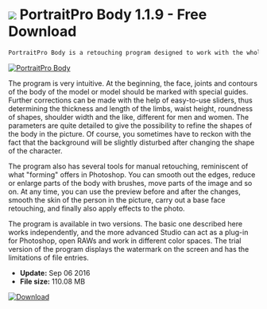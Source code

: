 # ![](https://cdn.softexe.net/static/icon/9/portraitpro-body-11372.png) PortraitPro Body 1.1.9 - Free Download

```sh
PortraitPro Body is a retouching program designed to work with the whole body, issued by PortraitPro authors. The advantage of the program is fast work - in a few minutes you can slim and shape the body, gently change position, smooth the skin and the muscles of the model or model.
```
[![PortraitPro Body](https://gallery.dpcdn.pl/imgc/Tools/71155/g_-_420x350_1.5_-_x20160905190839_0.png)](https://softexe.net/win/multimedia/graphics-editors/portraitpro-body:ppcgb.html)

The program is very intuitive. At the beginning, the face, joints and contours of the body of the model or model should be marked with special guides. Further corrections can be made with the help of easy-to-use sliders, thus determining the thickness and length of the limbs, waist height, roundness of shapes, shoulder width and the like, different for men and women. The parameters are quite detailed to give the possibility to refine the shapes of the body in the picture. Of course, you sometimes have to reckon with the fact that the background will be slightly disturbed after changing the shape of the character.
 
 
 The program also has several tools for manual retouching, reminiscent of what "forming" offers in Photoshop. You can smooth out the edges, reduce or enlarge parts of the body with brushes, move parts of the image and so on. At any time, you can use the preview before and after the changes, smooth the skin of the person in the picture, carry out a base face retouching, and finally also apply effects to the photo. 
 
 
 The program is available in two versions. The basic one described here works independently, and the more advanced Studio can act as a plug-in for Photoshop, open RAWs and work in different color spaces. The trial version of the program displays the watermark on the screen and has the limitations of file entries.


- **Update:** Sep 06 2016
- **File size:** 110.08 MB

[![Download](https://cdn.softexe.net/static/img/download.png)](https://softexe.net/win/multimedia/graphics-editors/portraitpro-body:ppcgb.html)

